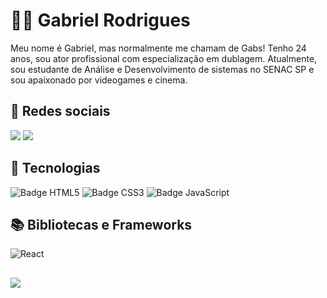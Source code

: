 # 👨‍💻 Gabriel Rodrigues

Meu nome é Gabriel, mas normalmente me chamam de Gabs! Tenho 24 anos, sou ator profissional com especialização em dublagem. Atualmente, sou estudante de Análise e Desenvolvimento de sistemas no SENAC SP e sou apaixonado por videogames e cinema. 

## 🔗 Redes sociais
<div align = "left">
    <a href="https://www.linkedin.com/in/gabriel-rodrigues-7227a8260/" target ="_blank"><img src="https://img.shields.io/badge/LinkedIn-28995d?style=for-the-badge&logo=linkedin&logoColor=white" target="_blank"></a>
    <a href="https://www.instagram.com/gabsrodrigues.dub/" target ="_blank"><img src="https://img.shields.io/badge/-Instagram-28995d?style=for-the-badge&logo=instagram&logoColor=white" target="_blank"></a>
</div>

## 🚀 Tecnologias
<p>
  <img loadind="lazy" alt="Badge HTML5" src ="https://img.shields.io/badge/HTML5-FF8408">
  <img loading="lazy" alt="Badge CSS3" src="https://img.shields.io/badge/CSS3-blue">
  <img loading="lazy" alt="Badge JavaScript" src="https://img.shields.io/badge/JavaScript-FFDE08">
</p>

## 📚 Bibliotecas e Frameworks
![React](https://img.shields.io/badge/React-20232A?style=for-the-badge&logo=react&logoColor=61DAFB)

##
<div>
    <img src="https://github-readme-stats-git-masterrstaa-rickstaa.vercel.app/api/top-langs/?username=eprahoje&bg_color=28995d&border_color=00FA9A&title_color=FFF&text_color=FFF" />
</div>